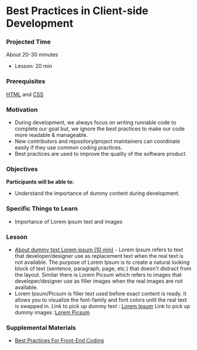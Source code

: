 # Best Practices in Client-side Development

### Projected Time

About 20-30 minutes

- Lesson: 20 min

### Prerequisites

[HTML](/web/html.md) and [CSS](/web/css.md)

### Motivation

- During development, we always focus on writing runnable code to complete our goal but, we ignore the best practices to make our code more readable & manageable.
- New contributors and repository/project maintainers can coordinate easily if they use common coding practices.
- Best practices are used to improve the quality of the software product.

### Objectives

**Participants will be able to:**

- Understand the importance of dummy content during development.

### Specific Things to Learn

- Importance of Lorem ipsum text and images

### Lesson

- [About dummy text Lorem ipsum (10 min)](https://www.blindtextgenerator.com/about-lorem-ipsum) - Lorem Ipsum refers to text that developer/designer use as replacement text when the real text is not available. The purpose of Lorem Ipsum is to create a natural looking block of text (sentence, paragraph, page, etc.) that doesn't distract from the layout. Similar there is Lorem Picsum which refers to images that developer/designer use as filler images when the real images are not available.
- Lorem Ipsum/Picsum is filler text used before exact content is ready. It allows you to visualize the font-family and font colors until the real text is swapped in.
  Link to pick up dummy text : [Lorem Ipsum](https://www.lipsum.com/)
  Link to pick up dummy images :[Lorem Picsum](https://picsum.photos/)

### Supplemental Materials

- [Best Practices For Front-End Coding](https://www.belatrixsf.com/blog/best-practices-for-front-end-coding/)
